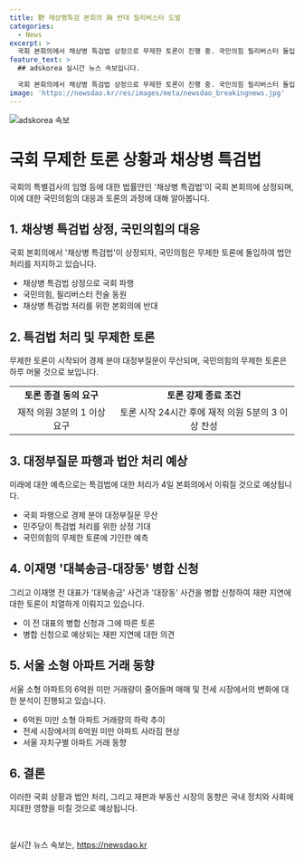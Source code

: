```yaml
---
title: 野 채상병특검 본회의 與 반대 필리버스터 도발
categories:
  - News
excerpt: >
  국회 본회의에서 채상병 특검법 상정으로 무제한 토론이 진행 중. 국민의힘 필리버스터 돌입으로 대정부질문 파행, 무제한 토론으로 경제 분야 대정부질문 무산. 국회법에 따라 무제한 토론 종결을 위한 과정 진행되나 민주당이 토론 종료 가능성 높다. 이재명 전 대표의 대북송금-대장동 사건 병합 요청으로 재판 지연 우려, 부동산 시장에서 6억 미만 소형 아파트 거래 비중 역대 최저로 하락.
feature_text: >
  ## adskorea 실시간 뉴스 속보입니다.

  국회 본회의에서 채상병 특검법 상정으로 무제한 토론이 진행 중. 국민의힘 필리버스터 돌입으로 대정부질문 파행, 무제한 토론으로 경제 분야 대정부질문 무산. 국회법에 따라 무제한 토론 종결을 위한 과정 진행되나 민주당이 토론 종료 가능성 높다. 이재명 전 대표의 대북송금-대장동 사건 병합 요청으로 재판 지연 우려, 부동산 시장에서 6억 미만 소형 아파트 거래 비중 역대 최저로 하락.
image: 'https://newsdao.kr/res/images/meta/newsdao_breakingnews.jpg'
---
```


<p><img src="https://newsdao.kr/res/images/meta/newsdao_breakingnews.jpg" alt="adskorea 속보" /></p>

<h1>국회 무제한 토론 상황과 채상병 특검법</h1>

<p data-ke-size="size16">국회의 특별검사의 임명 등에 대한 법률안인 '채상병 특검법'이 국회 본회의에 상정되며, 이에 대한 국민의힘의 대응과 토론의 과정에 대해 알아봅니다.</p>

<h2 data-ke-size="size26">1. 채상병 특검법 상정, 국민의힘의 대응</h2>

<p data-ke-size="size16">국회 본회의에서 '채상병 특검법'이 상정되자, 국민의힘은 무제한 토론에 돌입하여 법안 처리를 저지하고 있습니다.</p>

<ul>
  <li>채상병 특검법 상정으로 국회 파행</li>
  <li>국민의힘, 필리버스터 전술 동원</li>
  <li>채상병 특검법 처리를 위한 본회의에 반대</li>
</ul>

<h2 data-ke-size="size26">2. 특검법 처리 및 무제한 토론</h2>

<p data-ke-size="size16">무제한 토론이 시작되어 경제 분야 대정부질문이 무산되며, 국민의힘의 무제한 토론은 하루 머물 것으로 보입니다.</p>

<table>
  <tr>
    <td style="text-align: center; height: 17px;"><b>토론 종결 동의 요구</b></td>
    <td style="text-align: center; height: 17px;"><b>토론 강제 종료 조건</b></td>
  </tr>
  <tr>
    <td style="text-align: center; height: 17px;">재적 의원 3분의 1 이상 요구</td>
    <td style="text-align: center; height: 17px;">토론 시작 24시간 후에 재적 의원 5분의 3 이상 찬성</td>
  </tr>
</table>

<h2 data-ke-size="size26">3. 대정부질문 파행과 법안 처리 예상</h2>

<p data-ke-size="size16">미래에 대한 예측으로는 특검법에 대한 처리가 4일 본회의에서 이뤄질 것으로 예상됩니다.</p>

<ul>
  <li>국회 파행으로 경제 분야 대정부질문 무산</li>
  <li>민주당이 특검법 처리를 위한 상정 기대</li>
  <li>국민의힘의 무제한 토론에 기인한 예측</li>
</ul>

<h2 data-ke-size="size26">4. 이재명 '대북송금-대장동' 병합 신청</h2>

<p data-ke-size="size16">그리고 이재명 전 대표가 '대북송금' 사건과 '대장동' 사건을 병합 신청하여 재판 지연에 대한 토론이 치열하게 이뤄지고 있습니다.</p>

<ul>
  <li>이 전 대표의 병합 신청과 그에 따른 토론</li>
  <li>병합 신청으로 예상되는 재판 지연에 대한 의견</li>
</ul>

<h2 data-ke-size="size26">5. 서울 소형 아파트 거래 동향</h2>

<p data-ke-size="size16">서울 소형 아파트의 6억원 미만 거래량이 줄어들며 매매 및 전세 시장에서의 변화에 대한 분석이 진행되고 있습니다.</p>

<ul>
  <li>6억원 미만 소형 아파트 거래량의 하락 추이</li>
  <li>전세 시장에서의 6억원 미만 아파트 사라짐 현상</li>
  <li>서울 자치구별 아파트 거래 동향</li>
</ul>

<h2 data-ke-size="size26">6. 결론</h2>

<p data-ke-size="size16">이러한 국회 상황과 법안 처리, 그리고 재판과 부동산 시장의 동향은 국내 정치와 사회에 지대한 영향을 미칠 것으로 예상됩니다.</p>

<p data-ke-size="size16">&nbsp;</p>
실시간 뉴스 속보는, <a href="https://newsdao.kr" rel="dofollow">https://newsdao.kr</a>



